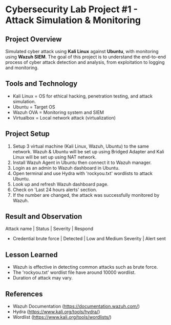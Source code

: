 # Cybersecurity Lab Project #1 - Attack Simulation & Monitoring

## Project Overview
Simulated cyber attack using **Kali Linux** against **Ubuntu**, with monitoring using **Wazuh SIEM**. The goal of this project is to understand the end-to-end process of cyber attack detection and analysis, from exploitation to logging and monitoring.

## Tools and Technology
- Kali Linux = OS for ethical hacking, penetration testing, and attack simulation.
- Ubuntu = Target OS
- Wazuh OVA = Monitoring system and SIEM
- Virtualbox = Local network attack (virtualization)

## Project Setup
1. Setup 3 virtual machine (Kali Linux, Wazuh, Ubuntu) to the same network. Wazuh & Ubuntu will be set up using Bridged Adapter and Kali Linux will be set up using NAT network.
2. Install Wazuh Agent in Ubuntu then connect it to Wazuh manager.
3. Login as an admin to Wazuh dashboard in Ubuntu.
4. Open terminal and use Hydra with 'rockyou.txt' wordlists to attack Ubuntu.
5. Look up and refresh Wazuh dashboard page.
6. Check on 'Last 24 hours alerts' section.
7. If the number are changed, the attack was successfully monitored by Wazuh.

## Result and Observation
Attack name | Status | Severity | Respond
- Credential brute force | Detected | Low and Medium Severity | Alert sent

## Lesson Learned
- Wazuh is effective in detecting common attacks such as brute force.
- The 'rockyou.txt' wordlist file have around 10000 wordlist.
- Duration of attack may vary.

## References
- Wazuh Documentation (https://documentation.wazuh.com/)
- Hydra (https://www.kali.org/tools/hydra/)
- Wordlist (https://www.kali.org/tools/wordlists/)
